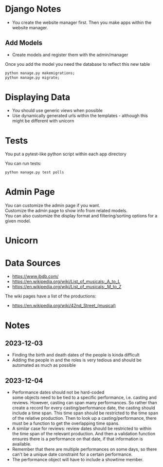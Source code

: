 # Django Notes

* You create the website manager first. Then you make apps within the website manager.

## Add Models 
* Create models and register them with the admin/manager

Once you add the model you need the database to reflect this new table
```bash
python manage.py makemigrations;
python manage.py migrate;
```


# Displaying Data
* You should use generic views when possible
* Use dynamically generated urls within the templates - although this might be different with unicorn


# Tests
You put a pytest-like python script within each app directory

You can run tests:
```bash
python manage.py test polls
```

# Admin Page
You can customize the admin page if you want.  
Customize the admin page to show info from related models.  
You can also customize the display format and filtering/sorting options for a given model.  

# Unicorn



# Data Sources
* https://www.ibdb.com/
* https://en.wikipedia.org/wiki/List_of_musicals:_A_to_L
* https://en.wikipedia.org/wiki/List_of_musicals:_M_to_Z

The wiki pages have a list of the productions:  
* https://en.wikipedia.org/wiki/42nd_Street_(musical)

# Notes
## 2023-12-03
* Finding the birth and death dates of the people is kinda difficult
* Adding the people in and the roles is very tedious and should be automated as much as possible

## 2023-12-04

* Performance dates should not be hard-coded  
some objects need to be tied to a specific performance, i.e. casting and reviews. However, casting can span many 
performances. So rather than create a record for every casting/performance date, the casting should include a time span.
This time span should be restricted to the time span of the relative production. Then to look up a casting/performance, there must be a function to get the overlapping time spans. 
* A similar case for reviews: review dates should be restricted to within the time span of the relevant production. And then a validation function ensures there is a performance on that date, if that information is available. 
* Remember that there are multiple performances on some days, so there can't be a unique date constraint for a certain performance.
* The performance object will have to include a showtime member.


